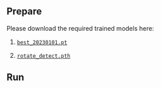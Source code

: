 ## Prepare

Please download the required trained models here:

1. [`best_20230101.pt`]()

2. [`rotate_detect.pth`]()

## Run

